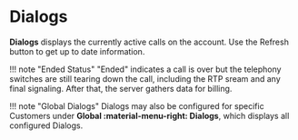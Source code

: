 # Dialogs

**Dialogs** displays the currently active calls on the account. Use the Refresh button to get up to date information. 

!!! note "Ended Status"
    "Ended" indicates a call is over but the telephony switches are still tearing down the call, including the RTP sream and any final signaling. After that, the server gathers data for billing. 

!!! note "Global Dialogs"
    Dialogs may also be configured for specific Customers under **Global :material-menu-right: Dialogs**, which displays all configured Dialogs.
